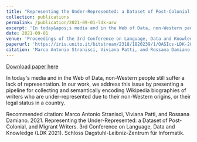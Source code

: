 ```yaml
---
title: "Representing the Under-Represented: a Dataset of Post-Colonial, and Migrant Writers"
collection: publications
permalink: /publication/2021-09-01-ldk-urw
excerpt: 'In today&apos;s media and in the Web of Data, non-Western people still suffer a lack of representation. In our work, we address this issue by presenting a pipeline for collecting and semantically encoding Wikipedia biographies of writers who are under-represented due to their non-Western origins, or their legal status in a country.'
date: 2021-09-01
venue: 'Proceedings of the 3rd Conference on Language, Data and Knowledge (LDK 2021)'
paperurl: 'https://iris.unito.it/bitstream/2318/1820239/1/OASIcs-LDK-2021-7.pdf'
citation: 'Marco Antonio Stranisci, Viviana Patti, and Rossana Damiano. 2021. Representing the Under-Represented: a Dataset of Post-Colonial, and Migrant Writers. 3rd Conference on Language, Data and Knowledge (LDK 2021). Schloss Dagstuhl-Leibniz-Zentrum für Informatik.'
---
```


<a href='https://iris.unito.it/bitstream/2318/1820239/1/OASIcs-LDK-2021-7.pdf'>Download paper here</a>

In today&apos;s media and in the Web of Data, non-Western people still suffer a lack of representation. In our work, we address this issue by presenting a pipeline for collecting and semantically encoding Wikipedia biographies of writers who are under-represented due to their non-Western origins, or their legal status in a country.

Recommended citation: Marco Antonio Stranisci, Viviana Patti, and Rossana Damiano. 2021. Representing the Under-Represented: a Dataset of Post-Colonial, and Migrant Writers. 3rd Conference on Language, Data and Knowledge (LDK 2021). Schloss Dagstuhl-Leibniz-Zentrum für Informatik.